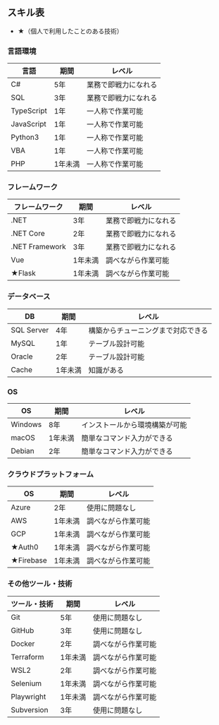 ## スキル表
- ★（個人で利用したことのある技術）

### 言語環境
| 言語          | 期間          | レベル                    |
|---------------|--------------|---------------------------|
| C#            | 5年          | 業務で即戦力になれる       |
| SQL           | 3年          | 業務で即戦力になれる        |
| TypeScript    | 1年          | 一人称で作業可能           |
| JavaScript    | 1年          | 一人称で作業可能           |
| Python3       | 1年          | 一人称で作業可能           |
| VBA           | 1年          | 一人称で作業可能           |
| PHP           | 1年未満      | 一人称で作業可能           |


### フレームワーク
| フレームワーク    | 期間     | レベル                     |
|------------------|----------|---------------------------|
| .NET             | 3年      | 業務で即戦力になれる       |
| .NET Core        | 2年      | 業務で即戦力になれる       |
| .NET Framework   | 3年      | 業務で即戦力になれる       |
| Vue              | 1年未満  | 調べながら作業可能         |
| ★Flask          | 1年未満  | 調べながら作業可能         |

### データベース
| DB              | 期間     | レベル                     |
|-----------------|----------|---------------------------|
| SQL Server      | 4年      | 構築からチューニングまで対応できる |
| MySQL           | 1年      | テーブル設計可能           |
| Oracle          | 2年      | テーブル設計可能           |
| Cache           | 1年未満  | 知識がある                 |

### OS
| OS              | 期間     | レベル                     |
|-----------------|----------|---------------------------|
| Windows         | 8年      | インストールから環境構築が可能 |
| macOS           | 1年未満  | 簡単なコマンド入力ができる   |
| Debian          | 2年  | 簡単なコマンド入力ができる   |

### クラウドプラットフォーム
| OS              | 期間         | レベル                     |
|-----------------|--------------|---------------------------|
| Azure           | 2年          | 使用に問題なし             |
| AWS             | 1年未満      | 調べながら作業可能             |
| GCP             | 1年未満      | 調べながら作業可能             |
| ★Auth0         | 1年未満      | 調べながら作業可能             |
| ★Firebase      | 1年未満      | 調べながら作業可能             |

### その他ツール・技術
| ツール・技術    | 期間     | レベル                     |
|-----------------|----------|---------------------------|
| Git             | 5年      | 使用に問題なし             |
| GitHub          | 3年      | 使用に問題なし             |
| Docker          | 2年      | 調べながら作業可能         |
| Terraform       | 1年未満  | 調べながら作業可能         |
| WSL2            | 2年      | 調べながら作業可能         |
| Selenium        | 1年未満  | 調べながら作業可能         |
| Playwright      | 1年未満  | 調べながら作業可能         |
| Subversion      | 3年      | 使用に問題なし            |
